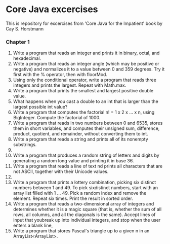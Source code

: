 # Core Java excercises
This is repository for excercises from 'Core Java for the Impatient' book by Cay S. Horstmann

### Chapter 1
1. Write a program that reads an integer and prints it in binary, octal, and hexadecimal.
2. Write a program that reads an integer angle (which may be positive or negative) and normalizes it to a value between 0 and 359 degrees. Try it first with the % operator, then with floorMod.
3. Using only the conditional operator, write a program that reads three integers and prints the largest. Repeat with Math.max.
4. Write a program that prints the smallest and largest positive double value.
5. What happens when you cast a double to an int that is larger than the largest possible int value?
6. Write a program that computes the factorial n! = 1 x 2 x ... x n, using BigInteger. Compute the factorial of 1000.
7. Write a program that reads in two numbers between 0 and 6535, stores them in short variables, and computes their unsigned sum, difference, product, quotient, and remainder, without converting them to int.
8. Write a program that reads a string and prints all of its nonempty substrings.
9. 
10. Write a program that produces a random string of letters and digits by generating a random long value and printing it in base 36.
11. Write a program that reads a line of text nd prints all characters that are not ASCII, together with their Unicode values.
12. 
13. Write a program that prints a lottery combination, picking six distinct numbers between 1 and 49. To pick sixdistinct numbers, start with an array list filled with 1 ... 49. Pick a random index and remove the element. Repeat six times. Print the result in sorted order.
14. Write a program that reads a two-dimensional array of integers and determines whether it is a magic square (that is, whether the sum of all rows, all columns, and all the diagonals is the same). Accept lines of input that youbreak  up into individual integers, and stop when the user enters a blank line,
15. Write a program that stores Pascal's triangle up to a given n in an ArrayList<ArrayList<Integer>>.
